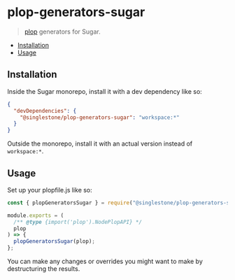 # plop-generators-sugar

> [plop](https://plopjs.com/) generators for Sugar.

<!-- START doctoc generated TOC please keep comment here to allow auto update -->
<!-- DON'T EDIT THIS SECTION, INSTEAD RE-RUN doctoc TO UPDATE -->

- [Installation](#installation)
- [Usage](#usage)

<!-- END doctoc generated TOC please keep comment here to allow auto update -->

## Installation

Inside the Sugar monorepo, install it with a dev dependency like so:

```json
{
  "devDependencies": {
    "@singlestone/plop-generators-sugar": "workspace:*"
  }
}
```

Outside the monorepo, install it with an actual version instead of `workspace:*`.

## Usage

Set up your plopfile.js like so:

```typescript
const { plopGeneratorsSugar } = require("@singlestone/plop-generators-sugar");

module.exports = (
  /** @type {import('plop').NodePlopAPI} */
  plop
) => {
  plopGeneratorsSugar(plop);
};
```

You can make any changes or overrides you might want to make by destructuring the results.
